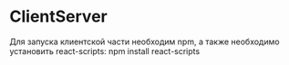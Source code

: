 # ClientServer

Для запуска клиентской части необходим npm, а также необходимо установить react-scripts:
npm install react-scripts
